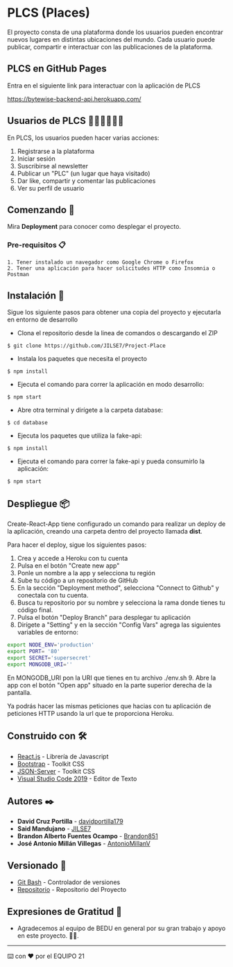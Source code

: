 # PLCS (Places)

El proyecto consta de una plataforma donde los usuarios pueden encontrar nuevos lugares en distintas ubicaciones del mundo. Cada usuario puede publicar, compartir e interactuar con las publicaciones de la plataforma.

## PLCS en **GitHub Pages**
Entra en el siguiente link para interactuar con la aplicación de PLCS

https://bytewise-backend-api.herokuapp.com/

## Usuarios de PLCS 👱🏻‍♀️👱🏻‍♂️
En PLCS, los usuarios pueden hacer varias acciones:
1. Registrarse a la plataforma
2. Iniciar sesión
3. Suscribirse al newsletter
4. Publicar un "PLC" (un lugar que haya visitado)
5. Dar like, compartir y comentar las publicaciones
6. Ver su perfil de usuario

## Comenzando 🚀

Mira **Deployment** para conocer como desplegar el proyecto.

### Pre-requisitos 📋
```
1. Tener instalado un navegador como Google Chrome o Firefox
2. Tener una aplicación para hacer solicitudes HTTP como Insomnia o Postman
```

## Instalación 🔧

Sigue los siguiente pasos para obtener una copia del proyecto y ejecutarla en entorno de desarrollo

* Clona el repositorio desde la linea de comandos o descargando el ZIP
```
$ git clone https://github.com/JILSE7/Project-Place
```
* Instala los paquetes que necesita el proyecto
```
$ npm install
```
* Ejecuta el comando para correr la aplicación en modo desarrollo:
```
$ npm start
```
* Abre otra terminal y dirígete a la carpeta database:
```
$ cd database
```
* Ejecuta los paquetes que utiliza la fake-api:
```
$ npm install
```
* Ejecuta el comando para correr la fake-api y pueda consumirlo la aplicación:
```
$ npm start
```


## Despliegue 📦

Create-React-App tiene configurado un comando para realizar un deploy de la aplicación, creando una carpeta dentro del proyecto llamada **dist**.

Para hacer el deploy, sigue los siguientes pasos:

1. Crea y accede a Heroku con tu cuenta
2. Pulsa en el botón "Create new app"
3. Ponle un nombre a la app y selecciona tu región
4. Sube tu código a un repositorio de GitHub
5. En la sección "Deployment method", selecciona "Connect to Github" y conectala con tu cuenta.
6. Busca tu repositorio por su nombre y selecciona la rama donde tienes tu código final.
7. Pulsa el botón "Deploy Branch" para desplegar tu aplicación
8. Dirígete a "Setting" y en la sección "Config Vars" agrega las siguientes variables de entorno:
```bash
export NODE_ENV='production'
export PORT= '80'
export SECRET='supersecret'
export MONGODB_URI=''
```
En MONGODB_URI pon la URI que tienes en tu archivo ./env.sh
9. Abre la app con el botón "Open app" situado en la parte superior derecha de la pantalla.

Ya podrás hacer las mismas peticiones que hacias con tu aplicación de peticiones HTTP usando la url que te proporciona Heroku.

## Construido con 🛠️

* [React.js](https://es.reactjs.org/) - Librería de Javascript
* [Bootstrap](https://getbootstrap.com/) - Toolkit CSS
* [JSON-Server](https://github.com/typicode/json-server) - Toolkit CSS
* [Visual Studio Code 2019](https://visualstudio.microsoft.com/es/) - Editor de Texto

## Autores ✒️

* **David Cruz Portilla** - [davidportilla179](https://github.com/davidportilla179)
* **Said Mandujano** - [JILSE7](https://github.com/JILSE7)
* **Brandon Alberto Fuentes Ocampo** - [Brandon851](https://github.com/Brandon851)
* **José Antonio Millán Villegas** - [AntonioMillanV](https://github.com/AntonioMillanV)
## Versionado 📌

* [Git Bash](https://gitforwindows.org/) - Controlador de versiones
* [Repositorio](https://github.com/JILSE7/Project-Place) - Repositorio del Proyecto
## Expresiones de Gratitud 🎁

* Agradecemos al equipo de BEDU en general por su gran trabajo y apoyo en este proyecto. 📢🤓.
---
⌨️ con ❤️ por el EQUIPO 21